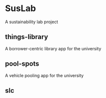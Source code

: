 # SusLab
A sustainability lab project

## things-library
A borrower-centric library app for the university

## pool-spots
A vehicle pooling app for the university

## slc
